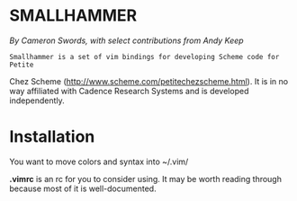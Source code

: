 SMALLHAMMER
==========================

*By Cameron Swords, with select contributions from Andy Keep*

    Smallhammer is a set of vim bindings for developing Scheme code for Petite 
  Chez Scheme (http://www.scheme.com/petitechezscheme.html). It is in no way 
  affiliated with Cadence Research Systems and is developed independently.

Installation
==============
You want to move colors and syntax into ~/.vim/

**.vimrc** is an rc for you to consider using. It may be worth reading through
because most of it is well-documented.


